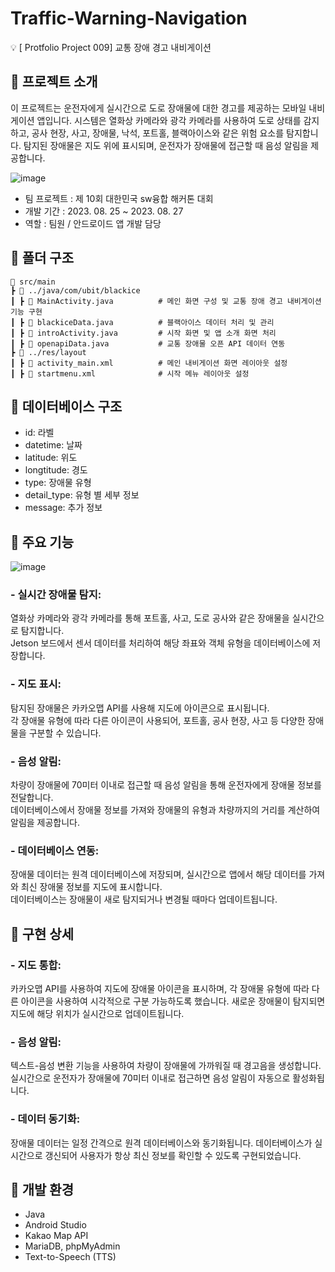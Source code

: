 # Traffic-Warning-Navigation
💡 [ Protfolio Project 009] 교통 장애 경고 내비게이션

## 📌 프로젝트 소개
이 프로젝트는 운전자에게 실시간으로 도로 장애물에 대한 경고를 제공하는 모바일 내비게이션 앱입니다. 시스템은 열화상 카메라와 광각 카메라를 사용하여 도로 상태를 감지하고, 공사 현장, 사고, 장애물, 낙석, 포트홀, 블랙아이스와 같은 위험 요소를 탐지합니다. 탐지된 장애물은 지도 위에 표시되며, 운전자가 장애물에 접근할 때 음성 알림을 제공합니다.  

![image](https://github.com/user-attachments/assets/909a88f8-0a13-4330-ade7-07d8e2b92122)
  - 팀 프로젝트 : 제 10회 대한민국 sw융합 해커톤 대회  
  - 개발 기간 : 2023. 08. 25 ~ 2023. 08. 27
  - 역할 : 팀원 / 안드로이드 앱 개발 담당

## 📌 폴더 구조
    📂 src/main
    ┣ 📂 ../java/com/ubit/blackice
    ┃ ┣ 🔎 MainActivity.java          # 메인 화면 구성 및 교통 장애 경고 내비게이션 기능 구현
    ┃ ┣ 📜 blackiceData.java          # 블랙아이스 데이터 처리 및 관리
    ┃ ┣ 📜 introActivity.java         # 시작 화면 및 앱 소개 화면 처리
    ┃ ┣ 📜 openapiData.java           # 교통 장애물 오픈 API 데이터 연동
    ┣ 📂 ../res/layout
    ┃ ┣ 🔎 activity_main.xml          # 메인 내비게이션 화면 레이아웃 설정
    ┃ ┣ 📜 startmenu.xml              # 시작 메뉴 레이아웃 설정


## 📌 데이터베이스 구조
 - id: 라벨  
 - datetime: 날짜  
 - latitude: 위도  
 - longtitude: 경도  
 - type: 장애물 유형  
 - detail_type: 유형 별 세부 정보  
 - message: 추가 정보  



## 📌 주요 기능  
![image](https://github.com/user-attachments/assets/56964427-3aec-4557-b9d1-562762afae4b)  

### - 실시간 장애물 탐지:
열화상 카메라와 광각 카메라를 통해 포트홀, 사고, 도로 공사와 같은 장애물을 실시간으로 탐지합니다.  
Jetson 보드에서 센서 데이터를 처리하여 해당 좌표와 객체 유형을 데이터베이스에 저장합니다.  

### - 지도 표시:
탐지된 장애물은 카카오맵 API를 사용해 지도에 아이콘으로 표시됩니다.  
각 장애물 유형에 따라 다른 아이콘이 사용되어, 포트홀, 공사 현장, 사고 등 다양한 장애물을 구분할 수 있습니다.  

### - 음성 알림:
차량이 장애물에 70미터 이내로 접근할 때 음성 알림을 통해 운전자에게 장애물 정보를 전달합니다.  
데이터베이스에서 장애물 정보를 가져와 장애물의 유형과 차량까지의 거리를 계산하여 알림을 제공합니다.  

### - 데이터베이스 연동:
장애물 데이터는 원격 데이터베이스에 저장되며, 실시간으로 앱에서 해당 데이터를 가져와 최신 장애물 정보를 지도에 표시합니다.  
데이터베이스는 장애물이 새로 탐지되거나 변경될 때마다 업데이트됩니다.  

## 📌 구현 상세
### - 지도 통합:
카카오맵 API를 사용하여 지도에 장애물 아이콘을 표시하며, 각 장애물 유형에 따라 다른 아이콘을 사용하여 시각적으로 구분 가능하도록 했습니다. 새로운 장애물이 탐지되면 지도에 해당 위치가 실시간으로 업데이트됩니다.  

### - 음성 알림:
텍스트-음성 변환 기능을 사용하여 차량이 장애물에 가까워질 때 경고음을 생성합니다. 실시간으로 운전자가 장애물에 70미터 이내로 접근하면 음성 알림이 자동으로 활성화됩니다.  

### - 데이터 동기화:
장애물 데이터는 일정 간격으로 원격 데이터베이스와 동기화됩니다. 데이터베이스가 실시간으로 갱신되어 사용자가 항상 최신 정보를 확인할 수 있도록 구현되었습니다.  

## 📌 개발 환경
- Java
- Android Studio
- Kakao Map API
- MariaDB, phpMyAdmin 
- Text-to-Speech (TTS)

 
